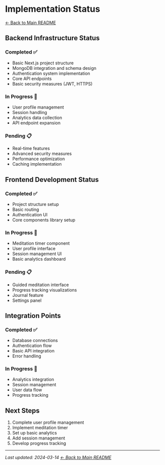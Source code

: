 # Implementation Status

[← Back to Main README](../README.md)

## Backend Infrastructure Status

### Completed ✅
- Basic Next.js project structure
- MongoDB integration and schema design
- Authentication system implementation
- Core API endpoints
- Basic security measures (JWT, HTTPS)

### In Progress 🚧
- User profile management
- Session handling
- Analytics data collection
- API endpoint expansion

### Pending 📋
- Real-time features
- Advanced security measures
- Performance optimization
- Caching implementation

## Frontend Development Status

### Completed ✅
- Project structure setup
- Basic routing
- Authentication UI
- Core components library setup

### In Progress 🚧
- Meditation timer component
- User profile interface
- Session management UI
- Basic analytics dashboard

### Pending 📋
- Guided meditation interface
- Progress tracking visualizations
- Journal feature
- Settings panel

## Integration Points

### Completed ✅
- Database connections
- Authentication flow
- Basic API integration
- Error handling

### In Progress 🚧
- Analytics integration
- Session management
- User data flow
- Progress tracking

## Next Steps
1. Complete user profile management
2. Implement meditation timer
3. Set up basic analytics
4. Add session management
5. Develop progress tracking

---

*Last updated: 2024-03-14*
*[← Back to Main README](../README.md)*